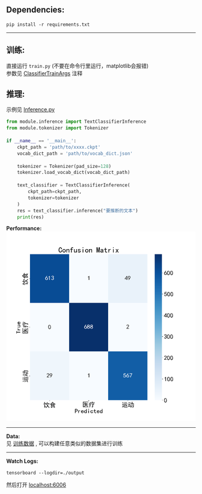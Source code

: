 ## **Dependencies:**

```
pip install -r requirements.txt
```

---

## **训练:**  
直接运行 `train.py` (不要在命令行里运行，matplotlib会报错)  
参数见 [ClassifierTrainArgs](module/trainer.py) 注释

## **推理:**

示例见 [Inference.py](inference.py)

```python
from module.inference import TextClassifierInference
from module.tokenizer import Tokenizer

if __name__ == '__main__':
    ckpt_path = 'path/to/xxxx.ckpt'
    vocab_dict_path = 'path/to/vocab_dict.json'

    tokenizer = Tokenizer(pad_size=128)
    tokenizer.load_vocab_dict(vocab_dict_path)

    text_classifier = TextClassifierInference(
        ckpt_path=ckpt_path,
        tokenizer=tokenizer
    )
    res = text_classifier.inference("要推断的文本")
    print(res)
```

**Performance:**  
<img src="confusion_matrix.png" alt="混淆矩阵" width="700">

---

**Data:**  
见 [训练数据](data.json) , 可以构建任意类似的数据集进行训练

---

**Watch Logs:**

```
tensorboard --logdir=./output
```

然后打开 [localhost:6006](localhost:6006)
